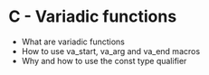 # C - Variadic functions

* What are variadic functions
* How to use va_start, va_arg and va_end macros
* Why and how to use the const type qualifier
